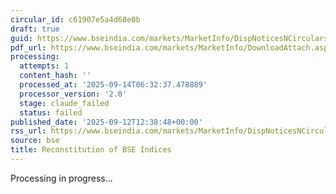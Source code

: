 ```yaml
---
circular_id: c61907e5a4d68e0b
draft: true
guid: https://www.bseindia.com/markets/MarketInfo/DispNoticesNCirculars.aspx?Noticeid={6FF14F56-8581-410C-8FDB-A280EAA9000C}&noticeno=20250912-86&dt=09/12/2025&icount=86&totcount=103&flag=0
pdf_url: https://www.bseindia.com/markets/MarketInfo/DownloadAttach.aspx?id=20250912-86&attachedId=42d99588-259d-494b-a517-d9201bb2b074
processing:
  attempts: 1
  content_hash: ''
  processed_at: '2025-09-14T06:32:37.478889'
  processor_version: '2.0'
  stage: claude_failed
  status: failed
published_date: '2025-09-12T12:38:48+00:00'
rss_url: https://www.bseindia.com/markets/MarketInfo/DispNoticesNCirculars.aspx?Noticeid={6FF14F56-8581-410C-8FDB-A280EAA9000C}&noticeno=20250912-86&dt=09/12/2025&icount=86&totcount=103&flag=0
source: bse
title: Reconstitution of BSE Indices
---
```


Processing in progress...
